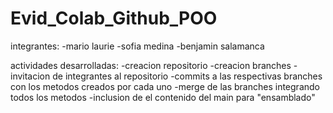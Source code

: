 # Evid_Colab_Github_POO
 
integrantes:
-mario laurie
-sofia medina
-benjamin salamanca

actividades desarrolladas:
-creacion repositorio
-creacion branches
-invitacion de integrantes al repositorio
-commits a las respectivas branches con los metodos creados por cada uno
-merge de las branches integrando todos los metodos
-inclusion de el contenido del main para "ensamblado"
